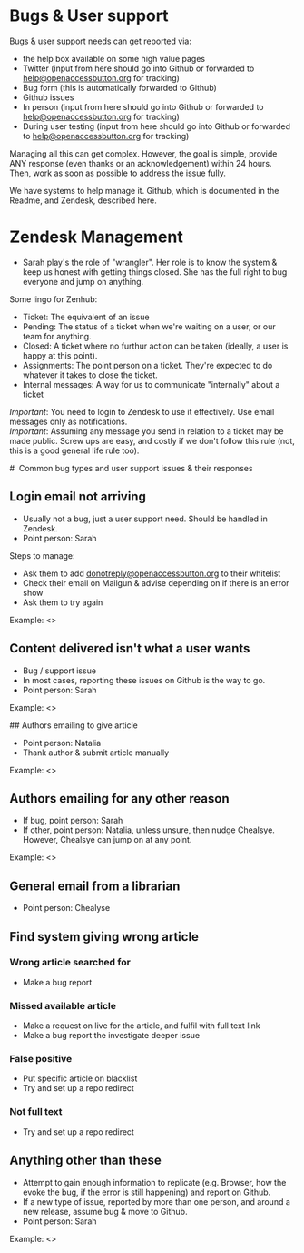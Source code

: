 # Bugs & User support

Bugs & user support needs can get reported via:
* the help box available on some high value pages
* Twitter (input from here should go into Github or forwarded to help@openaccessbutton.org for tracking)
* Bug form (this is automatically forwarded to Github)
* Github issues
* In person (input from here should go into Github or forwarded to help@openaccessbutton.org for tracking)
* During user testing (input from here should go into Github or forwarded to help@openaccessbutton.org for tracking)

Managing all this can get complex. However, the goal is simple, provide ANY response (even thanks or an acknowledgement) within 24 hours. Then, work as soon as possible to address the issue fully.

We have systems to help manage it. Github, which is documented in the Readme, and Zendesk, described here.

#  Zendesk Management

* Sarah play's the role of "wrangler". Her role is to know the system & keep us honest with getting things closed. She has the full right to bug everyone and jump on anything.

Some lingo for Zenhub:
* Ticket: The equivalent of an issue
* Pending: The status of a ticket when we're waiting on a user, or our team for anything.
* Closed: A ticket where no furthur action can be taken (ideally, a user is happy at this point).
* Assignments: The point person on a ticket. They're expected to do whatever it takes to close the ticket.
* Internal messages: A way for us to communicate "internally" about a ticket

*Important*: You need to login to Zendesk to use it effectively. Use email messages only as notifications.  
*Important*: Assuming any message you send in relation to a ticket may be made public. Screw ups are easy, and costly if we don't follow this rule (not, this is a good general life rule too).

#  Common bug types and user support issues & their responses

## Login email not arriving

* Usually not a bug, just a user support need. Should be handled in Zendesk.
* Point person: Sarah

Steps to manage:
* Ask them to add donotreply@openaccessbutton.org to their whitelist
* Check their email on Mailgun & advise depending on if there is an error show
* Ask them to try again

Example: <<insert>>

## Content delivered isn't what a user wants

* Bug / support issue
* In most cases, reporting these issues on Github is the way to go.
* Point person: Sarah

Example: <<insert>>

## Authors emailing to give article

* Point person: Natalia
* Thank author & submit article manually

Example: <<insert>>

## Authors emailing for any other reason

* If bug, point person: Sarah
* If other, point person: Natalia, unless unsure, then nudge Chealsye. However, Chealsye can jump on at any point.

Example: <<insert>>

## General email from a librarian

* Point person: Chealyse

## Find system giving wrong article

### Wrong article searched for

* Make a bug report

### Missed available article

* Make a request on live for the article, and fulfil with full text link
* Make a bug report the investigate deeper issue

### False positive

* Put specific article on blacklist
* Try and set up a repo redirect

### Not full text

* Try and set up a repo redirect

## Anything other than these

* Attempt to gain enough information to replicate (e.g. Browser, how the evoke the bug, if the error is still happening) and report on Github.
* If a new type of issue, reported by more than one person, and around a new release, assume bug & move to Github.
* Point person: Sarah

Example: <<insert>>
